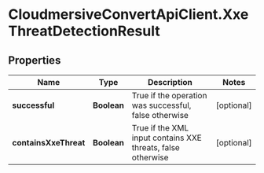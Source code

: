 # CloudmersiveConvertApiClient.XxeThreatDetectionResult

## Properties
Name | Type | Description | Notes
------------ | ------------- | ------------- | -------------
**successful** | **Boolean** | True if the operation was successful, false otherwise | [optional] 
**containsXxeThreat** | **Boolean** | True if the XML input contains XXE threats, false otherwise | [optional] 


